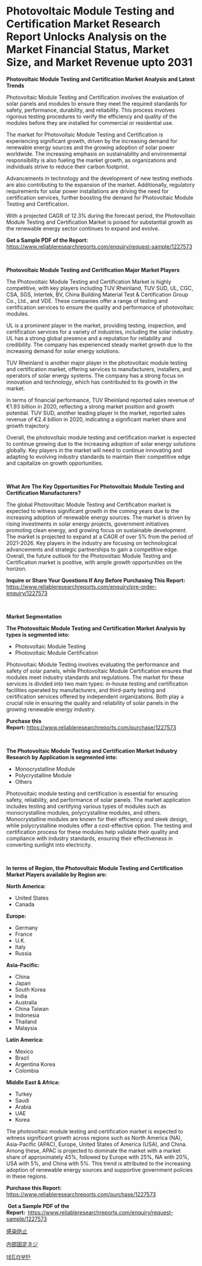<p><h1>Photovoltaic Module Testing and Certification Market Research Report Unlocks Analysis on the Market Financial Status, Market Size, and Market Revenue upto 2031</h1></p><p><strong>Photovoltaic Module Testing and Certification Market Analysis and Latest Trends</strong></p>
<p><p>Photovoltaic Module Testing and Certification involves the evaluation of solar panels and modules to ensure they meet the required standards for safety, performance, durability, and reliability. This process involves rigorous testing procedures to verify the efficiency and quality of the modules before they are installed for commercial or residential use.</p><p>The market for Photovoltaic Module Testing and Certification is experiencing significant growth, driven by the increasing demand for renewable energy sources and the growing adoption of solar power worldwide. The increasing emphasis on sustainability and environmental responsibility is also fueling the market growth, as organizations and individuals strive to reduce their carbon footprint.</p><p>Advancements in technology and the development of new testing methods are also contributing to the expansion of the market. Additionally, regulatory requirements for solar power installations are driving the need for certification services, further boosting the demand for Photovoltaic Module Testing and Certification.</p><p>With a projected CAGR of 12.3% during the forecast period, the Photovoltaic Module Testing and Certification Market is poised for substantial growth as the renewable energy sector continues to expand and evolve.</p></p>
<p><strong>Get a Sample PDF of the Report:&nbsp;</strong> <a href="https://www.reliableresearchreports.com/enquiry/request-sample/1227573">https://www.reliableresearchreports.com/enquiry/request-sample/1227573</a></p>
<p>&nbsp;</p>
<p><strong>Photovoltaic Module Testing and Certification Major Market Players</strong></p>
<p><p>The Photovoltaic Module Testing and Certification Market is highly competitive, with key players including TUV Rheinland, TUV SUD, UL, CGC, CSA, SGS, Intertek, BV, China Building Material Test & Certification Group Co., Ltd., and VDE. These companies offer a range of testing and certification services to ensure the quality and performance of photovoltaic modules.</p><p>UL is a prominent player in the market, providing testing, inspection, and certification services for a variety of industries, including the solar industry. UL has a strong global presence and a reputation for reliability and credibility. The company has experienced steady market growth due to the increasing demand for solar energy solutions.</p><p>TUV Rheinland is another major player in the photovoltaic module testing and certification market, offering services to manufacturers, installers, and operators of solar energy systems. The company has a strong focus on innovation and technology, which has contributed to its growth in the market.</p><p>In terms of financial performance, TUV Rheinland reported sales revenue of €1.93 billion in 2020, reflecting a strong market position and growth potential. TUV SUD, another leading player in the market, reported sales revenue of €2.4 billion in 2020, indicating a significant market share and growth trajectory.</p><p>Overall, the photovoltaic module testing and certification market is expected to continue growing due to the increasing adoption of solar energy solutions globally. Key players in the market will need to continue innovating and adapting to evolving industry standards to maintain their competitive edge and capitalize on growth opportunities.</p></p>
<p>&nbsp;</p>
<p><strong>What Are The Key Opportunities For Photovoltaic Module Testing and Certification Manufacturers?</strong></p>
<p><p>The global Photovoltaic Module Testing and Certification market is expected to witness significant growth in the coming years due to the increasing adoption of renewable energy sources. The market is driven by rising investments in solar energy projects, government initiatives promoting clean energy, and growing focus on sustainable development. The market is projected to expand at a CAGR of over 5% from the period of 2021-2026. Key players in the industry are focusing on technological advancements and strategic partnerships to gain a competitive edge. Overall, the future outlook for the Photovoltaic Module Testing and Certification market is positive, with ample growth opportunities on the horizon.</p></p>
<p><strong>Inquire or Share Your Questions If Any Before Purchasing This Report:</strong> <a href="https://www.reliableresearchreports.com/enquiry/pre-order-enquiry/1227573">https://www.reliableresearchreports.com/enquiry/pre-order-enquiry/1227573</a></p>
<p>&nbsp;</p>
<p><strong>Market Segmentation</strong></p>
<p><strong>The Photovoltaic Module Testing and Certification Market Analysis by types is segmented into:</strong></p>
<p><ul><li>Photovoltaic Module Testing</li><li>Photovoltaic Module Certification</li></ul></p>
<p><p>Photovoltaic Module Testing involves evaluating the performance and safety of solar panels, while Photovoltaic Module Certification ensures that modules meet industry standards and regulations. The market for these services is divided into two main types: in-house testing and certification facilities operated by manufacturers, and third-party testing and certification services offered by independent organizations. Both play a crucial role in ensuring the quality and reliability of solar panels in the growing renewable energy industry.</p></p>
<p><strong>Purchase this Report:&nbsp;</strong><a href="https://www.reliableresearchreports.com/purchase/1227573">https://www.reliableresearchreports.com/purchase/1227573</a></p>
<p>&nbsp;</p>
<p><strong>The Photovoltaic Module Testing and Certification Market Industry Research by Application is segmented into:</strong></p>
<p><ul><li>Monocrystalline Module</li><li>Polycrystalline Module</li><li>Others</li></ul></p>
<p><p>Photovoltaic module testing and certification is essential for ensuring safety, reliability, and performance of solar panels. The market application includes testing and certifying various types of modules such as monocrystalline modules, polycrystalline modules, and others. Monocrystalline modules are known for their efficiency and sleek design, while polycrystalline modules offer a cost-effective option. The testing and certification process for these modules help validate their quality and compliance with industry standards, ensuring their effectiveness in converting sunlight into electricity.</p></p>
<p>&nbsp;</p>
<p><strong>In terms of Region, the Photovoltaic Module Testing and Certification Market Players available by Region are:</strong></p>
<p>
    <p> <strong> North America: </strong>
        <ul>
            <li>United States</li>
            <li>Canada</li>
        </ul>
        </p> 
    <p> <strong> Europe: </strong>
        <ul>
            <li>Germany</li>
            <li>France</li>
            <li>U.K.</li>
            <li>Italy</li>
            <li>Russia</li>
        </ul>
        </p> 
    <p> <strong> Asia-Pacific: </strong>
        <ul>
            <li>China</li>
            <li>Japan</li>
            <li>South Korea</li>
            <li>India</li>
            <li>Australia</li>
            <li>China Taiwan</li>
            <li>Indonesia</li>
            <li>Thailand</li>
            <li>Malaysia</li>
        </ul>
        </p> 
    <p> <strong> Latin America: </strong>
        <ul>
            <li>Mexico</li>
            <li>Brazil</li>
            <li>Argentina Korea</li>
            <li>Colombia</li>
        </ul>
        </p> 
    <p> <strong> Middle East & Africa: </strong>
        <ul>
            <li>Turkey</li>
            <li>Saudi</li>
            <li>Arabia</li>
            <li>UAE</li>
            <li>Korea</li>
        </ul>
    </p>
    </p>
<p><p>The photovoltaic module testing and certification market is expected to witness significant growth across regions such as North America (NA), Asia-Pacific (APAC), Europe, United States of America (USA), and China. Among these, APAC is projected to dominate the market with a market share of approximately 45%, followed by Europe with 25%, NA with 20%, USA with 5%, and China with 5%. This trend is attributed to the increasing adoption of renewable energy sources and supportive government policies in these regions.</p></p>
<p><strong>Purchase this Report: </strong><a href="https://www.reliableresearchreports.com/purchase/1227573">https://www.reliableresearchreports.com/purchase/1227573</a></p>
<p>&nbsp;<strong>Get a Sample PDF of the Report:&nbsp;&nbsp;</strong><a href="https://www.reliableresearchreports.com/enquiry/request-sample/1227573">https://www.reliableresearchreports.com/enquiry/request-sample/1227573</a></p>
<p><strong></strong></p>
<p><p><a href="https://medium.com/@edwards13jessica/%E6%84%9F%E6%9F%93%E4%BA%88%E9%98%B2%E5%B8%82%E5%A0%B4%E3%81%AE%E8%A6%8F%E6%A8%A1%E3%81%A8%E5%B8%82%E5%A0%B4%E5%8B%95%E5%90%91-%E5%AE%8C%E5%85%A8%E3%81%AA%E6%A5%AD%E7%95%8C%E6%A6%82%E8%A6%81-2024%E5%B9%B4%E3%81%8B%E3%82%892031%E5%B9%B4-e7dc9c595950">感染防止</a></p><p><a href="https://medium.com/@jonathanstephens626/%E5%86%85%E9%83%A8%E5%9B%BA%E5%AE%9A%E3%83%8D%E3%82%B8%E5%B8%82%E5%A0%B4%E8%A6%8F%E6%A8%A1-cagr-%E3%83%88%E3%83%AC%E3%83%B3%E3%83%892024-2030-a79af38d0aba">内部固定ネジ</a></p><p><a href="https://medium.com/@nyahreinger1/%ED%85%8C%ED%8A%B8%EB%9D%BC%EB%B6%80%ED%85%8C%EC%9D%B8-%EC%8B%9C%EC%9E%A5-%EA%B2%BD%EC%9F%81-%EB%B6%84%EC%84%9D-%EC%8B%9C%EC%9E%A5-%EB%8F%99%ED%96%A5-%EB%B0%8F-2031%EB%85%84%EA%B9%8C%EC%A7%80%EC%9D%98-%EC%98%88%EC%B8%A1-8281fa879545">테트라부탄</a></p></p>